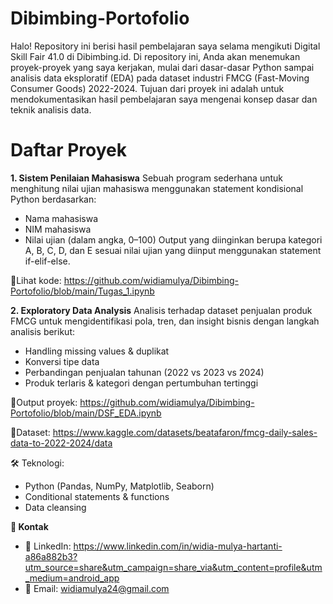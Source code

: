 # Dibimbing-Portofolio
Halo! Repository ini berisi hasil pembelajaran saya selama mengikuti Digital Skill Fair 41.0 di Dibimbing.id. Di repository ini, Anda akan menemukan proyek-proyek yang saya kerjakan, mulai dari dasar-dasar Python sampai analisis data eksploratif (EDA) pada dataset industri FMCG (Fast-Moving Consumer Goods) 2022-2024. Tujuan dari proyek ini adalah untuk mendokumentasikan hasil pembelajaran saya mengenai konsep dasar dan teknik analisis data.

# Daftar Proyek
**1. Sistem Penilaian Mahasiswa**
   Sebuah program sederhana untuk menghitung nilai ujian mahasiswa menggunakan statement kondisional Python berdasarkan:
   - Nama mahasiswa
   - NIM mahasiswa
   - Nilai ujian (dalam angka, 0–100)
   Output yang diinginkan berupa kategori A, B, C, D, dan E sesuai nilai ujian yang diinput menggunakan statement if-elif-else.

🔗Lihat kode: https://github.com/widiamulya/Dibimbing-Portofolio/blob/main/Tugas_1.ipynb

**2. Exploratory Data Analysis**
   Analisis terhadap dataset penjualan produk FMCG untuk mengidentifikasi pola, tren, dan insight bisnis dengan langkah analisis berikut:
   - Handling missing values & duplikat
   - Konversi tipe data
   - Perbandingan penjualan tahunan (2022 vs 2023 vs 2024)
   - Produk terlaris & kategori dengan pertumbuhan tertinggi
   
🔗Output proyek: https://github.com/widiamulya/Dibimbing-Portofolio/blob/main/DSF_EDA.ipynb

📁Dataset: https://www.kaggle.com/datasets/beatafaron/fmcg-daily-sales-data-to-2022-2024/data
   
🛠 Teknologi:
   - Python (Pandas, NumPy, Matplotlib, Seaborn)
   - Conditional statements & functions
   - Data cleansing

**📩 Kontak**
- 🔗 LinkedIn: https://www.linkedin.com/in/widia-mulya-hartanti-a86a882b3?utm_source=share&utm_campaign=share_via&utm_content=profile&utm_medium=android_app
- 📧 Email: widiamulya24@gmail.com
